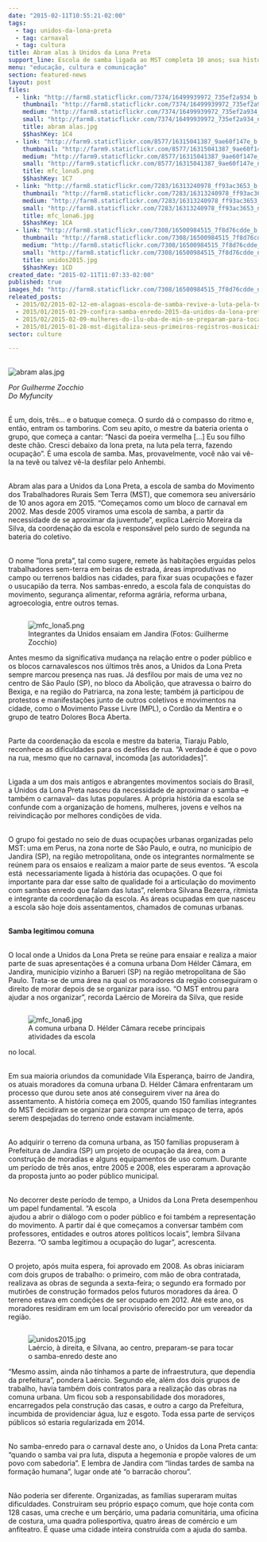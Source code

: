 ```yaml
---
date: "2015-02-11T10:55:21-02:00"
tags:
  - tag: unidos-da-lona-preta
  - tag: carnaval
  - tag: cultura
title: Abram alas à Unidos da Lona Preta
support_line: Escola de samba ligada ao MST completa 10 anos; sua história é marcada pela luta por melhores condições de vida.
menu: "educação, cultura e comunicação"
section: featured-news
layout: post
files:
  - link: "http://farm8.staticflickr.com/7374/16499939972_735ef2a934_b.jpg"
    thumbnail: "http://farm8.staticflickr.com/7374/16499939972_735ef2a934_t.jpg"
    medium: "http://farm8.staticflickr.com/7374/16499939972_735ef2a934_z.jpg"
    small: "http://farm8.staticflickr.com/7374/16499939972_735ef2a934_n.jpg"
    title: abram alas.jpg
    $$hashKey: 1C4
  - link: "http://farm9.staticflickr.com/8577/16315041387_9ae60f147e_b.jpg"
    thumbnail: "http://farm9.staticflickr.com/8577/16315041387_9ae60f147e_t.jpg"
    medium: "http://farm9.staticflickr.com/8577/16315041387_9ae60f147e_z.jpg"
    small: "http://farm9.staticflickr.com/8577/16315041387_9ae60f147e_n.jpg"
    title: mfc_lona5.png
    $$hashKey: 1C7
  - link: "http://farm8.staticflickr.com/7283/16313240978_ff93ac3653_b.jpg"
    thumbnail: "http://farm8.staticflickr.com/7283/16313240978_ff93ac3653_t.jpg"
    medium: "http://farm8.staticflickr.com/7283/16313240978_ff93ac3653_z.jpg"
    small: "http://farm8.staticflickr.com/7283/16313240978_ff93ac3653_n.jpg"
    title: mfc_lona6.jpg
    $$hashKey: 1CA
  - link: "http://farm8.staticflickr.com/7308/16500984515_7f8d76cdde_b.jpg"
    thumbnail: "http://farm8.staticflickr.com/7308/16500984515_7f8d76cdde_t.jpg"
    medium: "http://farm8.staticflickr.com/7308/16500984515_7f8d76cdde_z.jpg"
    small: "http://farm8.staticflickr.com/7308/16500984515_7f8d76cdde_n.jpg"
    title: unidos2015.jpg
    $$hashKey: 1CD
created_date: "2015-02-11T11:07:33-02:00"
published: true
images_hd: "http://farm8.staticflickr.com/7308/16500984515_7f8d76cdde_n.jpg"
releated_posts:
  - 2015/02/2015-02-12-em-alagoas-escola-de-samba-revive-a-luta-pela-terra.md
  - 2015/01/2015-01-29-confira-samba-enredo-2015-da-unidos-da-lona-preta.md
  - 2015/02/2015-02-09-mulheres-do-ilu-oba-de-min-se-preparam-para-tocar-os-tambores-no-carnaval-de-sao-paulo.md
  - 2015/01/2015-01-28-mst-digitaliza-seus-primeiros-registros-musicais.md
sector: culture

---
```

<p><br />
<img alt="abram alas.jpg" src="http://farm8.staticflickr.com/7374/16499939972_735ef2a934_b.jpg" /></p>

<p><em>Por Guilherme Zocchio<br />
Do Myfuncity</em></p>

<p><br />
&Eacute; um, dois, tr&ecirc;s&hellip; e o batuque come&ccedil;a. O surdo d&aacute; o compasso do ritmo e, ent&atilde;o, entram os tamborins. Com seu apito, o mestre da bateria orienta o grupo, que come&ccedil;a a cantar: &ldquo;Nasci da poeira vermelha [...] Eu sou filho deste ch&atilde;o. Cresci debaixo da lona preta, na luta pela terra, fazendo ocupa&ccedil;&atilde;o&rdquo;. &Eacute; uma escola de samba. Mas, provavelmente, voc&ecirc; n&atilde;o vai v&ecirc;-la na tev&ecirc; ou talvez v&ecirc;-la desfilar pelo Anhembi.</p>

<p><br />
Abram alas para a Unidos da Lona Preta, a escola de samba do Movimento dos Trabalhadores Rurais Sem Terra (MST), que comemora seu anivers&aacute;rio de 10 anos agora em 2015. &ldquo;Come&ccedil;amos como um bloco de carnaval em 2002. Mas desde 2005 viramos uma escola de samba, a partir da necessidade de se aproximar da juventude&rdquo;, explica La&eacute;rcio Moreira da Silva, da coordena&ccedil;&atilde;o da escola e respons&aacute;vel pelo surdo de segunda na bateria do coletivo.</p>

<p><br />
O nome &rdquo;lona preta&rdquo;, tal como sugere, remete &agrave;s habita&ccedil;&otilde;es erguidas pelos trabalhadores sem-terra em beiras de estrada, &aacute;reas improdutivas no campo ou terrenos baldios nas cidades, para fixar suas ocupa&ccedil;&otilde;es e fazer o usucapi&atilde;o da terra. Nos sambas-enredo, a escola fala de conquistas do movimento, seguran&ccedil;a alimentar, reforma agr&aacute;ria, reforma urbana, agroecologia, entre outros temas.</p>

<figure class="image" style="float:right"><img alt="mfc_lona5.png" src="http://farm9.staticflickr.com/8577/16315041387_9ae60f147e_b.jpg" />
<figcaption>Integrantes da Unidos ensaiam em Jandira (Fotos: Guilherme Zocchio)</figcaption>
</figure>

<p><br />
Antes mesmo da significativa mudan&ccedil;a na rela&ccedil;&atilde;o entre o poder p&uacute;blico e os blocos carnavalescos nos &uacute;ltimos tr&ecirc;s anos, a Unidos da Lona Preta sempre marcou presen&ccedil;a nas ruas. J&aacute; desfilou por mais de uma vez no centro de S&atilde;o Paulo (SP), no bloco da Aboli&ccedil;&atilde;o, que atravessa o bairro do Bexiga, e na regi&atilde;o do Patriarca, na zona leste; tamb&eacute;m j&aacute; participou de protestos e manifesta&ccedil;&otilde;es junto de outros coletivos e movimentos na cidade, como o Movimento Passe Livre (MPL), o Cord&atilde;o da Mentira e o grupo de teatro Dolores Boca Aberta.</p>

<p><br />
Parte da coordena&ccedil;&atilde;o da escola e mestre da bateria, Tiaraju Pablo, reconhece as dificuldades para os desfiles de rua. &ldquo;A verdade &eacute; que o povo na rua, mesmo que no carnaval, incomoda [as autoridades]&rdquo;.</p>

<p><br />
Ligada a um dos mais antigos e abrangentes movimentos sociais do Brasil, a Unidos da Lona Preta nasceu da necessidade de aproximar o samba &ndash;e tamb&eacute;m o carnaval&ndash; das lutas populares. A pr&oacute;pria hist&oacute;ria da escola se confunde com a organiza&ccedil;&atilde;o de homens, mulheres, jovens e velhos na reivindica&ccedil;&atilde;o por melhores condi&ccedil;&otilde;es de vida.</p>

<p><br />
O grupo foi gestado no seio de duas ocupa&ccedil;&otilde;es urbanas organizadas pelo MST: uma em Perus, na zona norte de S&atilde;o Paulo, e outra, no munic&iacute;pio de Jandira (SP), na regi&atilde;o metropolitana, onde os integrantes normalmente se re&uacute;nem para os ensaios e realizam a maior parte de seus eventos. &ldquo;A escola est&aacute; &nbsp;necessariamente ligada &agrave; hist&oacute;ria das ocupa&ccedil;&otilde;es. O que foi importante para dar esse salto de qualidade foi a articula&ccedil;&atilde;o do movimento com sambas enredo que falam das lutas&rdquo;, relembra Silvana Bezerra, ritmista e integrante da coordena&ccedil;&atilde;o da escola. As &aacute;reas ocupadas em que nasceu a escola s&atilde;o hoje dois assentamentos, chamados de comunas urbanas.</p>

<p><br />
<strong>Samba legitimou comuna</strong></p>

<p><br />
O local onde a Unidos da Lona Preta se re&uacute;ne para ensaiar e realiza a maior parte de suas apresenta&ccedil;&otilde;es &eacute; a comuna urbana Dom H&eacute;lder C&acirc;mara, em Jandira, munic&iacute;pio vizinho a Barueri (SP) na regi&atilde;o metropolitana de S&atilde;o Paulo. Trata-se de uma &aacute;rea na qual os moradores da regi&atilde;o conseguiram o direito de morar depois de se organizar para isso. &ldquo;O MST entrou para ajudar a nos organizar&rdquo;, recorda La&eacute;rcio de Moreira da Silva, que reside</p>

<figure class="image" style="float:left"><img alt="mfc_lona6.jpg" src="http://farm8.staticflickr.com/7283/16313240978_ff93ac3653_b.jpg" />
<figcaption>A comuna urbana D. H&eacute;lder C&acirc;mara recebe principais atividades da escola</figcaption>
</figure>

<p>no local.</p>

<p><br />
Em sua maioria oriundos da comunidade Vila Esperan&ccedil;a, bairro de Jandira, os atuais moradores da comuna urbana D. H&eacute;lder C&acirc;mara enfrentaram um processo que durou sete anos at&eacute; conseguirem viver na &aacute;rea do assentamento. A hist&oacute;ria come&ccedil;a em 2005, quando 150 fam&iacute;lias integrantes do MST decidiram se organizar para comprar um espa&ccedil;o de terra, ap&oacute;s serem despejadas do terreno onde estavam incialmente.</p>

<p><br />
Ao adquirir o terreno da comuna urbana, as 150 fam&iacute;lias propuseram &agrave; Prefeitura de Jandira (SP) um projeto de ocupa&ccedil;&atilde;o da &aacute;rea, com a constru&ccedil;&atilde;o de moradias e alguns equipamentos de uso comum. Durante um per&iacute;odo de tr&ecirc;s anos, entre 2005 e 2008, eles esperaram a aprova&ccedil;&atilde;o da proposta junto ao poder p&uacute;blico municipal.</p>

<p><br />
No decorrer deste per&iacute;odo de tempo, a Unidos da Lona Preta desempenhou um papel fundamental. &ldquo;A escola<br />
ajudou a abrir o di&aacute;logo com o poder p&uacute;blico e foi tamb&eacute;m a representa&ccedil;&atilde;o do movimento. A partir da&iacute; &eacute; que come&ccedil;amos a conversar tamb&eacute;m com professores, entidades e outros atores pol&iacute;ticos locais&rdquo;, lembra Silvana Bezerra. &ldquo;O samba legitimou a ocupa&ccedil;&atilde;o do lugar&rdquo;, acrescenta.</p>

<p><br />
O projeto, ap&oacute;s muita espera, foi aprovado em 2008. As obras iniciaram com dois grupos de trabalho: o primeiro, com m&atilde;o de obra contratada, realizava as obras de segunda a sexta-feira; o segundo era formado por mutir&otilde;es de constru&ccedil;&atilde;o formados pelos futuros moradores da &aacute;rea. O terreno estava em condi&ccedil;&otilde;es de ser ocupado em 2012. At&eacute; este ano, os moradores residiram em um local provis&oacute;rio oferecido por um vereador da regi&atilde;o.</p>

<figure class="image" style="float:right"><img alt="unidos2015.jpg" src="http://farm8.staticflickr.com/7308/16500984515_7f8d76cdde_b.jpg" />
<figcaption>La&eacute;rcio, &agrave; direita, e Silvana, ao centro, preparam-se para tocar o samba-enredo deste ano<br />
</figcaption>
</figure>

<p><br />
&ldquo;Mesmo assim, ainda n&atilde;o t&iacute;nhamos a parte de infraestrutura, que dependia da prefeitura&rdquo;, pondera La&eacute;rcio. Segundo ele, al&eacute;m dos dois grupos de trabalho, havia tamb&eacute;m dois contratos para a realiza&ccedil;&atilde;o das obras na comuna urbana. Um ficou sob a responsabilidade dos moradores, encarregados pela constru&ccedil;&atilde;o das casas, e outro a cargo da Prefeitura, incumbida de providenciar &aacute;gua, luz e esgoto. Toda essa parte de servi&ccedil;os p&uacute;blicos s&oacute; estaria regularizada em 2014.</p>

<p><br />
No samba-enredo para o carnaval deste ano, o Unidos da Lona Preta canta: &ldquo;quando o samba vai pra luta, disputa a hegemonia e prop&otilde;e valores de um povo com sabedoria&rdquo;. E lembra de Jandira com &ldquo;lindas tardes de samba na forma&ccedil;&atilde;o humana&rdquo;, lugar onde at&eacute; &ldquo;o barrac&atilde;o chorou&rdquo;.</p>

<p><br />
N&atilde;o poderia ser diferente. Organizadas, as fam&iacute;lias superaram muitas dificuldades. Constru&iacute;ram seu pr&oacute;prio espa&ccedil;o comum, que hoje conta com 128 casas, uma creche e um ber&ccedil;&aacute;rio, uma padaria comunit&aacute;ria, uma oficina de costura, uma quadra poliesportiva, quatro &aacute;reas de com&eacute;rcio e um anfiteatro. &Eacute; quase uma cidade inteira constru&iacute;da com a ajuda do samba.</p>
